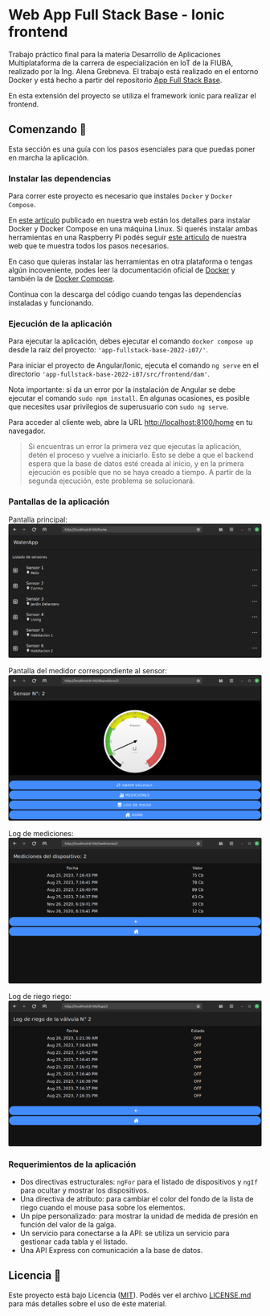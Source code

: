 Web App Full Stack Base - Ionic frontend
========================================
Trabajo práctico final para la materia Desarrollo de Aplicaciones Multiplataforma de la carrera de especialización en IoT de la FIUBA, realizado por la Ing. Alena Grebneva.
El trabajo está realizado en el entorno Docker y está hecho a partir del repositorio [App Full Stack Base](https://github.com/PedroRosito/DAM/tree/8Co/app-fullstack-base-2022-i07).

En esta extensión del proyecto se utiliza el framework ionic para realizar el frontend.

## Comenzando 🚀

Esta sección es una guía con los pasos esenciales para que puedas poner en marcha la aplicación.

### Instalar las dependencias

Para correr este proyecto es necesario que instales `Docker` y `Docker Compose`. 

En [este artículo](https://www.gotoiot.com/pages/articles/docker_installation_linux/) publicado en nuestra web están los detalles para instalar Docker y Docker Compose en una máquina Linux. Si querés instalar ambas herramientas en una Raspberry Pi podés seguir [este artículo](https://www.gotoiot.com/pages/articles/rpi_docker_installation) de nuestra web que te muestra todos los pasos necesarios.

En caso que quieras instalar las herramientas en otra plataforma o tengas algún incoveniente, podes leer la documentación oficial de [Docker](https://docs.docker.com/get-docker/) y también la de [Docker Compose](https://docs.docker.com/compose/install/).

Continua con la descarga del código cuando tengas las dependencias instaladas y funcionando.

### Ejecución de la aplicación

Para ejecutar la aplicación, debes ejecutar el comando `docker compose up` desde la raíz del proyecto: `'app-fullstack-base-2022-i07/'`.

Para iniciar el proyecto de Angular/Ionic, ejecuta el comando `ng serve` en el directorio `'app-fullstack-base-2022-i07/src/frontend/dam'`.

Nota importante: si da un error por la instalación de Angular se debe ejecutar el comando `sudo npm install`. En algunas ocasiones, es posible que necesites usar privilegios de superusuario con `sudo ng serve`.

Para acceder al cliente web, abre la URL [http://localhost:8100/home](http://localhost:8100/home) en tu navegador.

> Si encuentras un error la primera vez que ejecutas la aplicación, detén el proceso y vuelve a iniciarlo. Esto se debe a que el backend espera que la base de datos esté creada al inicio, y en la primera ejecución es posible que no se haya creado a tiempo. A partir de la segunda ejecución, este problema se solucionará.

### Pantallas de la aplicación

Pantalla principal:
![Home Listado](images/home.png)

Pantalla del medidor correspondiente al sensor:
![Sensor](images/medidor.png)

Log de mediciones:
![Mediciones](images/mediciones.png)

Log de riego riego:
![Registros de riego](images/logs.png)

### Requerimientos de la aplicación

- Dos directivas estructurales: `ngFor` para el listado de dispositivos y `ngIf` para ocultar y mostrar los dispositivos.
- Una directiva de atributo: para cambiar el color del fondo de la lista de riego cuando el mouse pasa sobre los elementos.
- Un pipe personalizado: para mostrar la unidad de medida de presión en función del valor de la galga.
- Un servicio para conectarse a la API: se utiliza un servicio para gestionar cada tabla y el listado.
- Una API Express con comunicación a la base de datos.

## Licencia 📄

Este proyecto está bajo Licencia ([MIT](https://choosealicense.com/licenses/mit/)). Podés ver el archivo [LICENSE.md](LICENSE.md) para más detalles sobre el uso de este material.
